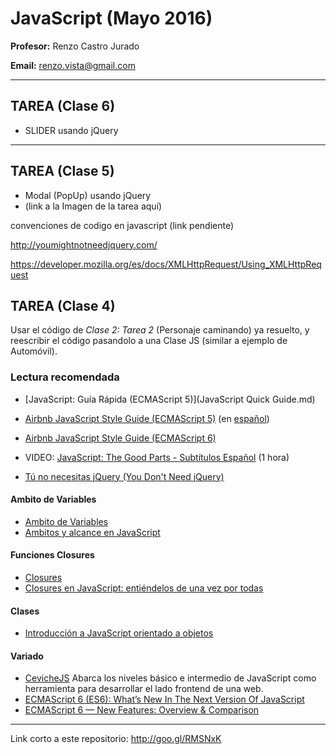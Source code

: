 # JavaScript (Mayo 2016)

**Profesor:** Renzo Castro Jurado

**Email:** renzo.vista@gmail.com

---

## TAREA (Clase 6)
* SLIDER usando jQuery

---

## TAREA (Clase 5)
* Modal (PopUp) usando jQuery
* (link a la Imagen de la tarea aquí)


convenciones de codigo en javascript (link pendiente)

http://youmightnotneedjquery.com/

https://developer.mozilla.org/es/docs/XMLHttpRequest/Using_XMLHttpRequest


## TAREA (Clase 4)
Usar el código de *Clase 2: Tarea 2* (Personaje caminando) ya resuelto, y reescribir el código pasandolo a una Clase JS (similar a ejemplo de Automóvil).

### Lectura recomendada

* [JavaScript: Guía Rápida (ECMAScript 5)](JavaScript Quick Guide.md)
* [Airbnb JavaScript Style Guide (ECMAScript 5)](https://github.com/airbnb/javascript/tree/master/es5) (en [español](http://snowdream.github.io/javascript-style-guide/javascript-style-guide/es/types.html))
* [Airbnb JavaScript Style Guide (ECMAScript 6)](https://github.com/airbnb/javascript)
* VIDEO: [JavaScript: The Good Parts - Subtítulos Español](https://www.youtube.com/watch?v=lP9-Zx_cCUg) (1 hora)

* [Tú no necesitas jQuery (You Don't Need jQuery)](https://github.com/oneuijs/You-Dont-Need-jQuery/blob/master/README-es.md)

#### Ambito de Variables
* [Ambito de Variables](http://librosweb.es/libro/javascript/capitulo_4/ambito_de_las_variables.html)
* [Ambitos y alcance en JavaScript](http://pensamientoobjetivo.blogspot.pe/2009/09/ambitos-y-alcance-en-javascript.html)

#### Funciones Closures

* [Closures](https://developer.mozilla.org/es/docs/Web/JavaScript/Closures)
* [Closures en JavaScript: entiéndelos de una vez por todas](http://www.variablenotfound.com/2012/10/closures-en-javascript-entiendelos-de.html)

#### Clases
* [Introducción a JavaScript orientado a objetos](https://developer.mozilla.org/es/docs/Web/JavaScript/Introducci%C3%B3n_a_JavaScript_orientado_a_objetos)

#### Variado
* [CevicheJS](http://cevichejs.com) Abarca los niveles básico e intermedio de JavaScript como herramienta para desarrollar el lado frontend de una web.
* [ECMAScript 6 (ES6): What’s New In The Next Version Of JavaScript](https://www.smashingmagazine.com/2015/10/es6-whats-new-next-version-javascript/)
* [ECMAScript 6 — New Features: Overview & Comparison](http://es6-features.org/)


---
Link corto a este repositorio: http://goo.gl/RMSNxK



